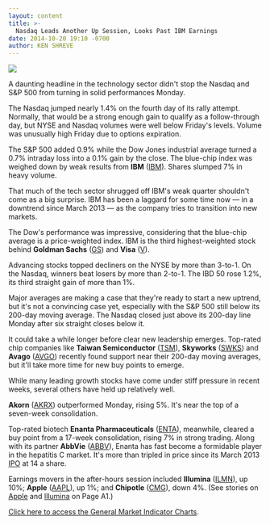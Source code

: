 ```yaml
---
layout: content
title: >-
  Nasdaq Leads Another Up Session, Looks Past IBM Earnings
date: 2014-10-20 19:10 -0700
author: KEN SHREVE
---
```






![](https://www.investors.com/wp-content/uploads/ibd-migrated-images/MPv_141021_635494165946578351.png)









A daunting headline in the technology sector didn't stop the Nasdaq and S&P 500 from turning in solid performances Monday.

  

The Nasdaq jumped nearly 1.4% on the fourth day of its rally attempt. Normally, that would be a strong enough gain to qualify as a follow-through day, but NYSE and Nasdaq volumes were well below Friday's levels. Volume was unusually high Friday due to options expiration.

  

The S&P 500 added 0.9% while the Dow Jones industrial average turned a 0.7% intraday loss into a 0.1% gain by the close. The blue-chip index was weighed down by weak results from **IBM** ([IBM](https://research.investors.com/quote.aspx?symbol=IBM)). Shares slumped 7% in heavy volume.

  

That much of the tech sector shrugged off IBM's weak quarter shouldn't come as a big surprise. IBM has been a laggard for some time now — in a downtrend since March 2013 — as the company tries to transition into new markets.

  

The Dow's performance was impressive, considering that the blue-chip average is a price-weighted index. IBM is the third highest-weighted stock behind **Goldman Sachs** ([GS](https://research.investors.com/quote.aspx?symbol=GS)) and **Visa** ([V](https://research.investors.com/quote.aspx?symbol=V)).

  

Advancing stocks topped decliners on the NYSE by more than 3-to-1. On the Nasdaq, winners beat losers by more than 2-to-1. The IBD 50 rose 1.2%, its third straight gain of more than 1%.

  

Major averages are making a case that they're ready to start a new uptrend, but it's not a convincing case yet, especially with the S&P 500 still below its 200-day moving average. The Nasdaq closed just above its 200-day line Monday after six straight closes below it.

  

It could take a while longer before clear new leadership emerges. Top-rated chip companies like **Taiwan Semiconductor** ([TSM](https://research.investors.com/quote.aspx?symbol=TSM)), **Skyworks** ([SWKS](https://research.investors.com/quote.aspx?symbol=SWKS)) and **Avago** ([AVGO](https://research.investors.com/quote.aspx?symbol=AVGO)) recently found support near their 200-day moving averages, but it'll take more time for new buy points to emerge.

  

While many leading growth stocks have come under stiff pressure in recent weeks, several others have held up relatively well.

  

**Akorn** ([AKRX](https://research.investors.com/quote.aspx?symbol=AKRX)) outperformed Monday, rising 5%. It's near the top of a seven-week consolidation.

  

Top-rated biotech **Enanta Pharmaceuticals** ([ENTA](https://research.investors.com/quote.aspx?symbol=ENTA)), meanwhile, cleared a buy point from a 17-week consolidation, rising 7% in strong trading. Along with its partner **AbbVie** ([ABBV](https://research.investors.com/quote.aspx?symbol=ABBV)), Enanta has fast become a formidable player in the hepatitis C market. It's more than tripled in price since its March 2013 [IPO](http://news.investors.com/iponews.htm) at 14 a share.

  

Earnings movers in the after-hours session included **Illumina** ([ILMN](https://research.investors.com/quote.aspx?symbol=ILMN)), up 10%; **Apple** ([AAPL](https://research.investors.com/quote.aspx?symbol=AAPL)), up 1%; and **Chipotle** ([CMG](https://research.investors.com/quote.aspx?symbol=CMG)), down 4%. (See stories on [Apple](http://news.investors.com/technology/102014-722663-apple-iphone-mac-sales-beat-views-ipad-sales-disappoint.htm) and [Illumina](http://news.investors.com/technology/102014-722650-ilmn-stock-rises-after-q3-earnings-sales-growth.htm) on Page A1.)

  

[Click here to access the General Market Indicator Charts](https://www.investors.com/pdf/GMI_102114.pdf).




